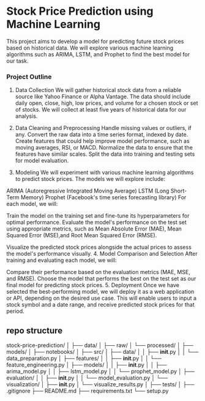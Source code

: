 # Stock Price Prediction using Machine Learning

This project aims to develop a model for predicting future stock prices based on historical data. We will explore various machine learning algorithms such as ARIMA, LSTM, and Prophet to find the best model for our task.

### Project Outline

1. Data Collection
We will gather historical stock data from a reliable source like Yahoo Finance or Alpha Vantage. The data should include daily open, close, high, low prices, and volume for a chosen stock or set of stocks. We will collect at least five years of historical data for our analysis.

2. Data Cleaning and Preprocessing
Handle missing values or outliers, if any.
Convert the raw data into a time series format, indexed by date.
Create features that could help improve model performance, such as moving averages, RSI, or MACD.
Normalize the data to ensure that the features have similar scales.
Split the data into training and testing sets for model evaluation.
3. Modeling
We will experiment with various machine learning algorithms to predict stock prices. The models we will explore include:

ARIMA (Autoregressive Integrated Moving Average)
LSTM (Long Short-Term Memory)
Prophet (Facebook's time series forecasting library)
For each model, we will:

Train the model on the training set and fine-tune its hyperparameters for optimal performance.
Evaluate the model's performance on the test set using appropriate metrics, such as Mean Absolute Error (MAE), Mean Squared Error (MSE),and Root Mean Squared Error (RMSE).

Visualize the predicted stock prices alongside the actual prices to assess the model's performance visually.
4. Model Comparison and Selection
After training and evaluating each model, we will:

Compare their performance based on the evaluation metrics (MAE, MSE, and RMSE).
Choose the model that performs the best on the test set as our final model for predicting stock prices.
5. Deployment
Once we have selected the best-performing model, we will deploy it as a web application or API, depending on the desired use case. This will enable users to input a stock symbol and a date range, and receive predicted stock prices for that period.


## repo structure
stock-price-prediction/
│
├── data/
│   ├── raw/
│   └── processed/
│
├── models/
│
├── notebooks/
│
├── src/
│   ├── data/
│   │   ├── __init__.py
│   │   └── data_preparation.py
│   ├── features/
│   │   ├── __init__.py
│   │   └── feature_engineering.py
│   ├── models/
│   │   ├── __init__.py
│   │   ├── arima_model.py
│   │   ├── lstm_model.py
│   │   └── prophet_model.py
│   ├── evaluation/
│   │   ├── __init__.py
│   │   └── model_evaluation.py
│   └── visualization/
│       ├── __init__.py
│       └── visualize_results.py
│
├── tests/
│
├── .gitignore
├── README.md
├── requirements.txt
└── setup.py
